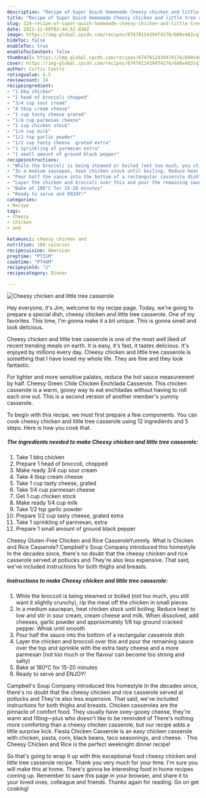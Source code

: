 ```yaml
---
description: "Recipe of Super Quick Homemade Cheesy chicken and little tree casserole"
title: "Recipe of Super Quick Homemade Cheesy chicken and little tree casserole"
slug: 324-recipe-of-super-quick-homemade-cheesy-chicken-and-little-tree-casserole
date: 2021-12-09T02:44:52.036Z
image: https://img-global.cpcdn.com/recipes/6747012439474176/680x482cq70/cheesy-chicken-and-little-tree-casserole-recipe-main-photo.jpg
hideToc: false
enableToc: true
enableTocContent: false
thumbnail: https://img-global.cpcdn.com/recipes/6747012439474176/680x482cq70/cheesy-chicken-and-little-tree-casserole-recipe-main-photo.jpg
cover: https://img-global.cpcdn.com/recipes/6747012439474176/680x482cq70/cheesy-chicken-and-little-tree-casserole-recipe-main-photo.jpg
author: Curtis Castro
ratingvalue: 4.5
reviewcount: 24
recipeingredient:
- "1 bbq chicken"
- "1 head of broccoli chopped"
- "3/4 cup sour cream"
- "4 tbsp cream cheese"
- "1 cup tasty cheese grated"
- "1/4 cup parmesan cheese"
- "1 cup chicken stock"
- "1/4 cup milk"
- "1/2 tsp garlic powder"
- "1/2 cup tasty cheese  grated extra"
- "1 sprinkling of parmesan extra"
- "1 small amount of ground black pepper"
recipeinstructions:
- "While the broccoli is being steamed or boiled (not too much, you still want it slightly crunchy), rip the meat off the chicken in small pieces"
- "In a medium saucepan, heat chicken stock until boiling. Reduce heat to low and stir in sour cream, cream cheese and milk. When dissolved, add cheeses, garlic powder and approximately 1/8 tsp ground cracked pepper. Whisk until smooth"
- "Pour half the sauce into the bottom of a rectangular casserole dish"
- "Layer the chicken and broccoli over this and pour the remaining sauce over the top and sprinkle with the extra tasty cheese and a more parmesan (not too much or the flavour can become too strong and salty)"
- "Bake at 180°C for 15-20 minutes"
- "Ready to serve and ENJOY!"
categories:
- Recipe
tags:
- cheesy
- chicken
- and

katakunci: cheesy chicken and 
nutrition: 184 calories
recipecuisine: American
preptime: "PT31M"
cooktime: "PT46M"
recipeyield: "2"
recipecategory: Dinner

---
```



![Cheesy chicken and little tree casserole](https://img-global.cpcdn.com/recipes/6747012439474176/680x482cq70/cheesy-chicken-and-little-tree-casserole-recipe-main-photo.jpg)

Hey everyone, it's Jim, welcome to my recipe page. Today, we're going to prepare a special dish, cheesy chicken and little tree casserole. One of my favorites. This time, I'm gonna make it a bit unique. This is gonna smell and look delicious.

Cheesy chicken and little tree casserole is one of the most well liked of recent trending meals on earth. It is easy, it's fast, it tastes delicious. It's enjoyed by millions every day. Cheesy chicken and little tree casserole is something that I have loved my whole life. They are fine and they look fantastic.

For lighter and more sensitive palates, reduce the hot sauce measurement by half. Cheesy Green Chile Chicken Enchilada Casserole. This chicken casserole is a warm, gooey way to eat enchiladas without having to roll each one out. This is a second version of another member&#39;s yummy casserole.


To begin with this recipe, we must first prepare a few components. You can cook cheesy chicken and little tree casserole using 12 ingredients and 5 steps. Here is how you cook that.

<!--inarticleads1-->

##### The ingredients needed to make Cheesy chicken and little tree casserole:

1. Take 1 bbq chicken
1. Prepare 1 head of broccoli, chopped
1. Make ready 3/4 cup sour cream
1. Take 4 tbsp cream cheese
1. Take 1 cup tasty cheese, grated
1. Take 1/4 cup parmesan cheese
1. Get 1 cup chicken stock
1. Make ready 1/4 cup milk
1. Take 1/2 tsp garlic powder
1. Prepare 1/2 cup tasty cheese,  grated extra
1. Take 1 sprinkling of parmesan, extra
1. Prepare 1 small amount of ground black pepper


Cheesy Gluten-Free Chicken and Rice CasseroleYummly. What Is Chicken and Rice Casserole? Campbell&#39;s Soup Company introduced this homestyle In the decades since, there&#39;s no doubt that the cheesy chicken and rice casserole served at potlucks and They&#39;re also less expensive. That said, we&#39;ve included instructions for both thighs and breasts. 

<!--inarticleads2-->

##### Instructions to make Cheesy chicken and little tree casserole:

1. While the broccoli is being steamed or boiled (not too much, you still want it slightly crunchy), rip the meat off the chicken in small pieces
1. In a medium saucepan, heat chicken stock until boiling. Reduce heat to low and stir in sour cream, cream cheese and milk. When dissolved, add cheeses, garlic powder and approximately 1/8 tsp ground cracked pepper. Whisk until smooth
1. Pour half the sauce into the bottom of a rectangular casserole dish
1. Layer the chicken and broccoli over this and pour the remaining sauce over the top and sprinkle with the extra tasty cheese and a more parmesan (not too much or the flavour can become too strong and salty)
1. Bake at 180°C for 15-20 minutes
1. Ready to serve and ENJOY!

Campbell&#39;s Soup Company introduced this homestyle In the decades since, there&#39;s no doubt that the cheesy chicken and rice casserole served at potlucks and They&#39;re also less expensive. That said, we&#39;ve included instructions for both thighs and breasts. Chicken casseroles are the pinnacle of comfort food. They usually have ooey-gooey cheese, they&#39;re warm and filling—plus who doesn&#39;t like to be reminded of There&#39;s nothing more comforting than a cheesy chicken casserole, but our recipe adds a little surprise kick. Fiesta Chicken Casserole is an easy chicken casserole with chicken, pasta, corn, black beans, taco seasonings, and cheese. · This Cheesy Chicken and Rice is the perfect weeknight dinner recipe! 

So that's going to wrap it up with this exceptional food cheesy chicken and little tree casserole recipe. Thank you very much for your time. I'm sure you will make this at home. There's gonna be interesting food in home recipes coming up. Remember to save this page in your browser, and share it to your loved ones, colleague and friends. Thanks again for reading. Go on get cooking!
